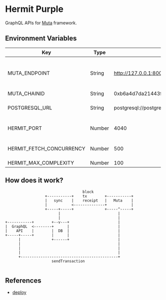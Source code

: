 # Hermit Purple

GraphQL APIs for [Muta][muta] framework.

## Environment Variables

| Key                      | Type   | DEFAULT                                                            | Description                             |
| ------------------------ | ------ | ------------------------------------------------------------------ | --------------------------------------- |
| MUTA_ENDPOINT            | String | http://127.0.0.1:8000/graphql                                      | The Mute framework GraphQL RPC endpoint |
| MUTA_CHAINID             | String | 0xb6a4d7da21443f5e816e8700eea87610e6d769657d6b8ec73028457bf2ca4036 | The ChainID                             |
| POSTGRESQL_URL           | String | postgresql://postgres@localhost:5432/muta?schema=public            | Teh PostgreSQL URL                      |
| HERMIT_PORT              | Number | 4040                                                               | The cache server listen port            |
| HERMIT_FETCH_CONCURRENCY | Number | 500                                                                | The concurrency of RPC                  |
| HERMIT_MAX_COMPLEXITY    | Number | 100                                                                |

## How does it work?

```
                                   block
                  +-----------+    tx        +-----------+
                  |   sync    |    receipt   |   Muta    |
                  |           <--------------+           |
                  +-----+-----+              +-----^-----+
                        |                          |
                        |                          |
+-----------+        +--v---+                      |
|  GraphQL  <--------+      |                      |
|    API    |        |  DB  |                      |
+-----+-----+        |      |                      |
      |              +------+                      |
      |                                            |
      |                                            |
      |                                            |
      +--------------------------------------------+
                     sendTransaction


```

## References

- [deploy](./docs/deploy.md)

[muta]: https://github.com/nervosnetwork/muta
